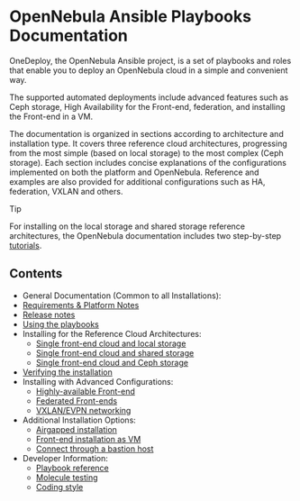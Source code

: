 [//]: # ( vim: set wrap : )

# OpenNebula Ansible Playbooks Documentation

OneDeploy, the OpenNebula Ansible project, is a set of playbooks and roles that enable you to deploy an OpenNebula cloud in a simple and convenient way.

The supported automated deployments include advanced features such as Ceph storage, High Availability for the Front-end, federation, and installing the Front-end in a VM.

The documentation is organized in sections according to architecture and installation type. It covers three reference cloud architectures, progressing from the most simple (based on local storage) to the most complex (Ceph storage). Each section includes concise explanations of the configurations implemented on both the platform and OpenNebula. Reference and examples are also provided for additional configurations such as HA, federation, VXLAN and others.

> [!TIP]
> For installing on the local storage and shared storage reference architectures, the OpenNebula documentation includes two step-by-step [tutorials](https://docs.opennebula.io/stable/installation_and_configuration/automatic_deployment/one_deploy_overview.html).

## Contents

* General Documentation (Common to all Installations):
* [Requirements & Platform Notes](sys_reqs)
* [Release notes](https://github.com/OpenNebula/one-deploy/releases)
* [Using the playbooks](sys_use)
* Installing for the Reference Cloud Architectures:
  * [Single front-end cloud and local storage](arch_single_local)
  * [Single front-end cloud and shared storage](arch_single_shared)
  * [Single front-end cloud and Ceph storage](arch_single_ceph)
* [Verifying the installation](sys_verify)
* Installing with Advanced Configurations:
  * [Highly-available Front-end](arch_ha)
  * [Federated Front-ends](arch_fed)
  * [VXLAN/EVPN networking](arch_evpn)
* Additional Installation Options:
  * [Airgapped installation](sys_airgap)
  * [Front-end installation as VM](arch_infra)
  * [Connect through a bastion host](arch_bastion)
* Developer Information:
  * [Playbook reference](sys_reference)
  * [Molecule testing](test_molecule)
  * [Coding style](code_style)
